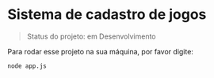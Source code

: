 <h1>Sistema de cadastro de jogos</h1>

> Status do projeto: em Desenvolvimento

Para rodar esse projeto na sua máquina, por favor digite:

```
node app.js
```
